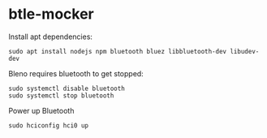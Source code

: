 # btle-mocker

Install apt dependencies:
```
sudo apt install nodejs npm bluetooth bluez libbluetooth-dev libudev-dev
```

Bleno requires bluetooth to get stopped:
```
sudo systemctl disable bluetooth
sudo systemctl stop bluetooth
```

Power up Bluetooth
```
sudo hciconfig hci0 up

```
